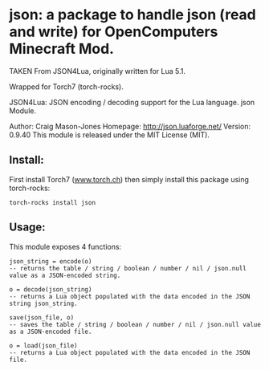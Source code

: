 # json: a package to handle json (read and write) for OpenComputers Minecraft Mod.

TAKEN From JSON4Lua, originally written for Lua 5.1.

Wrapped for Torch7 (torch-rocks).

JSON4Lua: JSON encoding / decoding support for the Lua language.
json Module.

Author: Craig Mason-Jones
Homepage: http://json.luaforge.net/
Version: 0.9.40
This module is released under the MIT License (MIT).

## Install:

First install Torch7 (www.torch.ch) then simply install this package
using torch-rocks:

```
torch-rocks install json
```

## Usage:

This module exposes 4 functions:

```
json_string = encode(o)
-- returns the table / string / boolean / number / nil / json.null value as a JSON-encoded string.

o = decode(json_string)
-- returns a Lua object populated with the data encoded in the JSON string json_string.

save(json_file, o)
-- saves the table / string / boolean / number / nil / json.null value as a JSON-encoded file.

o = load(json_file)
-- returns a Lua object populated with the data encoded in the JSON file.
```
